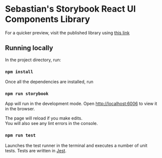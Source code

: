 # Sebastian's Storybook React UI Components Library

For a quicker preview, visit the published library using [this link](https://master--65e4ef5f6162f4a3ac53c025.chromatic.com/)

## Running locally

In the project directory, run:

### `npm install`

Once all the dependencies are installed, run

### `npm run storybook`

App will run  in the development mode.
Open [http://localhost:6006](http://localhost:6006) to view it in the browser.

The page will reload if you make edits.\
You will also see any lint errors in the console.

### `npm run test`

Launches the test runner in the terminal and executes a number of unit tests. Tests are written in [Jest](https://jestjs.io/).


